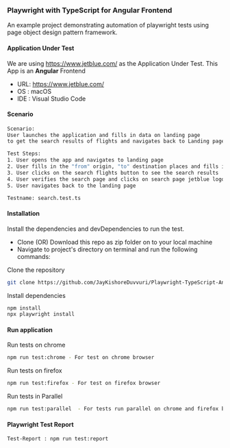 ### Playwright with TypeScript for Angular Frontend

An example project demonstrating automation of playwright tests using page object design pattern framework.

#### Application Under Test

We are using https://www.jetblue.com/ as the Application Under Test. This App is an **Angular** Frontend

- URL: https://www.jetblue.com/
- OS : macOS
- IDE : Visual Studio Code

#### Scenario

```bash
Scenario:
User launches the application and fills in data on landing page
to get the search results of flights and navigates back to Landing page

Test Steps:
1. User opens the app and navigates to landing page
2. User fills in the "from" origin, "to" destination places and fills in the departure date
3. User clicks on the search flights button to see the search results
4. User verifies the search page and clicks on search page jetblue logo
5. User navigates back to the landing page

Testname: search.test.ts
```

#### Installation

Install the dependencies and devDependencies to run the test.

- Clone (OR) Download this repo as zip folder on to your local machine
- Navigate to project's directory on terminal and run the following commands:

Clone the repository

```bash
git clone https://github.com/JayKishoreDuvvuri/Playwright-TypeScript-Angular.git
```

Install dependencies

```bash
npm install
npx playwright install
```

#### Run application

Run tests on chrome

```bash
npm run test:chrome - For test on chrome browser
```

Run tests on firefox

```bash
npm run test:firefox - For test on firefox browser
```

Run tests in Parallel

```bash
npm run test:parallel  - For tests run parallel on chrome and firefox browsers
```

#### Playwright Test Report

```bash
Test-Report : npm run test:report
```
